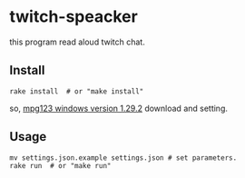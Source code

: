 # twitch-speacker

this program read aloud twitch chat.

## Install
```
rake install  # or "make install"
```

so, [mpg123 windows version 1.29.2](https://www.mpg123.org/download/win64/1.29.2/)
download and setting.

## Usage
```
mv settings.json.example settings.json # set parameters.
rake run  # or "make run"
```
